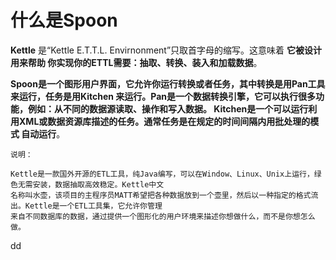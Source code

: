 什么是Spoon
================================================================================
**Kettle** 是“Kettle E.T.T.L. Envirnonment”只取首字母的缩写。这意味着 **它被设计用来帮助
你实现你的ETTL需要：抽取、转换、装入和加载数据**。

**Spoon是一个图形用户界面，它允许你运行转换或者任务，其中转换是用Pan工具来运行，任务是用Kitchen
来运行。Pan是一个数据转换引擎，它可以执行很多功能，例如：从不同的数据源读取、操作和写入数据。
Kitchen是一个可以运行利用XML或数据资源库描述的任务。通常任务是在规定的时间间隔内用批处理的模式
自动运行**。

```
说明：

Kettle是一款国外开源的ETL工具，纯Java编写，可以在Window、Linux、Unix上运行，绿色无需安装，数据抽取高效稳定。Kettle中文
名称叫水壶，该项目的主程序员MATT希望把各种数据放到一个壶里，然后以一种指定的格式流出。Kettle是一个ETL工具集，它允许你管理
来自不同数据库的数据，通过提供一个图形化的用户环境来描述你想做什么，而不是你想怎么做。
```





































dd
